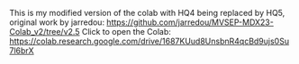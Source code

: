 This is my modified version of the colab with HQ4 being replaced by HQ5, original work by jarredou: 
https://github.com/jarredou/MVSEP-MDX23-Colab_v2/tree/v2.5
Click to open the Colab: https://colab.research.google.com/drive/1687KUud8UnsbnR4qcBd9ujs0Su7l6brX
